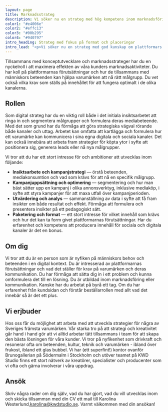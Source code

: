 ```yaml
---
layout: page
title: Marknadsstrateg 
description: Vi söker nu en strateg med hög kompetens inom marknadsföring och kommunikation och med kunskap om plattformars möjligheter och begränsningar och vad det ställer för krav på budskap och paketering.
color1: "#e4006e"
color2: "#effc13"
color3: "#00b295"
color4: "#940797"
intro_heading: Strateg med fokus på format och placeringar
intro_lead: "<p>Vi söker nu en strateg med god kunskap om plattformars möjligheter och begränsningar och vad det ställer för krav på budskap och paketering.</p>"
---
```

Tillsammans med konceptutvecklare och marknadsstrateger har du en nyckelroll i att maximera effekten av våra kunders marknadsaktiviteter. Du har koll på plattformarnas förutsättningar och hur de tillsammans med människors beteenden kan hjälpa varumärken att nå rätt målgrupp. Du vet också vilka krav som ställs på innehållet för att fungera optimalt i de olika kanalerna.

## Rollen

Som digital strateg har du en viktig roll både i det initiala insiktsarbetet att ringa in och segmentera målgrupper och formulera deras mediabeteende. Med det som grund har du förmåga att göra strategiska vägval rörande både kanaler och uttag. Arbetet kan omfatta att kartlägga och formulera hur ett varumärke kan kommunicera i sina egna digitala och sociala kanaler. Det kan också innebära att arbeta fram strategier för köpta ytor i syfte att positionera sig, generera leads eller nå nya målgrupper.

Vi tror att du har ett stort intresse för och ambitioner att utvecklas inom följande:

- **Insiktsarbete och kampanjstrategi** — örstå beteenden, mediakonsumtion och vad som krävs för att nå en specifik målgrupp.
- **Kampanjuppsättning och optimering** — segmentering och hur man bäst sätter upp en kampanj i olika annonsverktyg, inklusive mediaköp, i syfte att styra kampanjer för att maxa utfall över kampanjperioden.
- **Utvärdering och analys** — sammanställning av data i syfte att få fram insikter om både resultat och effekt. Förmåga att formulera och presentera insikter på ett pedagogiskt sätt.
- **Paketering och format** — ett stort intresse för vilket innehåll som krävs och hur det kan ta form givet plattformarnas förutsättningar. Har du erfarenhet och kompetens att producera innehåll för sociala och digitala kanaler är det en bonus.

## Om dig

Vi tror att du är en person som är nyfiken på människors behov och beteenden i en digital kontext. Du är intresserad av plattformarnas förutsättningar och vad det ställer för krav på varumärken och deras kommunikation. Du har förmåga att sätta dig in i ett problem och kunna omformulera det till en lösning. Du är utbildad inom marknadsföring eller kommunikation. Kanske har du arbetat på byrå ett tag. Om du har erfarenhet från kundsidan och förstår beställarrollen med allt vad det innebär så är det ett plus.

## Vi erjbuder

Hos oss får du möjlighet att arbeta med att utveckla strategier för några av Sveriges främsta varumärken. Vår starka tro på att strategi och kreativitet går hand i hand gör att vi alltid arbetar tätt tillsammans i team för att skapa den bästa lösningen för våra kunder. Vi tror på nyfikenhet som drivkraft och resonerar ofta om beteenden, kultur, teknik och varumärken - ibland över frukost, ibland ett glas bubbel. Vi har (ett superfint!) kontor ovanför Brunogallerian på Södermalm i Stockholm och utöver teamet på KWD Studio finns ett stort nätverk av kreatörer, specialister och producenter som vi ofta och gärna involverar i våra uppdrag. 


## Ansök

Skriv några rader om dig själv, vad du har gjort, vad du vill utvecklas inom och skicka tillsammsn med din CV ett mail till Karolina Westerlund,[karolina@kwdstudio.se](mailto:karolina@kwdstudio.se). Varmt välkommen med din ansökan! 

